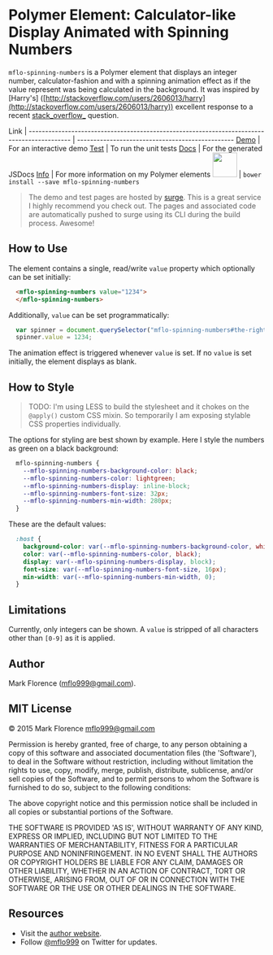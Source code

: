 # Polymer Element: Calculator-like Display Animated with Spinning Numbers
`mflo-spinning-numbers` is a Polymer element that displays an integer number, calculator-fashion and with a spinning animation effect as if the value represent was being calculated in the background. It was inspired by [Harry's] ([http://stackoverflow.com/users/2606013/harry](http://stackoverflow.com/users/2606013/harry)) excellent response to a recent [stack_overflow_](http://stackoverflow.com/questions/27956723/css-animation-number-increment-effect) question.

Link                                                                                        |
------------------------------------------------------------------------------------------- | ------------------------------------------------
[Demo](http://mflo-spinning-numbers.surge.sh/demo.html)                                     | For an interactive demo
[Test](http://mflo-spinning-numbers.surge.sh/test.html)                                     | To run the unit tests
[Docs](http://mflo.io/mflo-polymer-components/jsdoc/mflo-spinning-numbers/0.0.1/index.html) | For the generated JSDocs
[Info](http://mflo.io/mflo-polymer-components/)                                             | For more information on my Polymer elements
<img src="http://mflo.io/public/screenshots/bower.png" width="48">                          | ```bower install --save mflo-spinning-numbers```

> The demo and test pages are hosted by [surge](surge.sh). This is a great service I highly recommend you check out. The pages and associated code are automatically pushed to surge using its CLI during the build process. Awesome!

## How to Use
The element contains a single, read/write `value` property which optionally can be set initially:

```html
  <mflo-spinning-numbers value="1234">
  </mflo-spinning-numbers>
```

Additionally, `value` can be set programmatically:

```javascript
  var spinner = document.querySelector("mflo-spinning-numbers#the-right-one");
  spinner.value = 1234;
```

The animation effect is triggered whenever `value` is set. If no `value` is set initially, the element displays as blank.

## How to Style
> TODO: I'm using LESS to build the stylesheet and it chokes on the `@apply()` custom CSS mixin. So temporarily I am exposing stylable CSS properties individually.

The options for styling are best shown by example. Here I style the numbers as green on a black background:

```css
  mflo-spinning-numbers {
    --mflo-spinning-numbers-background-color: black;
    --mflo-spinning-numbers-color: lightgreen;
    --mflo-spinning-numbers-display: inline-block;
    --mflo-spinning-numbers-font-size: 32px;
    --mflo-spinning-numbers-min-width: 280px;
  }
```

These are the default values:

```css
  :host {
    background-color: var(--mflo-spinning-numbers-background-color, white);
    color: var(--mflo-spinning-numbers-color, black);
    display: var(--mflo-spinning-numbers-display, block);
    font-size: var(--mflo-spinning-numbers-font-size, 16px);
    min-width: var(--mflo-spinning-numbers-min-width, 0);
  }
```

## Limitations
Currently, only integers can be shown. A `value` is stripped of all characters other than `[0-9]` as it is applied.

## Author
Mark Florence (mflo999@gmail.com).

## MIT License
© 2015 Mark Florence [mflo999@gmail.com](mailto:mflo999@gmail.com)

Permission is hereby granted, free of charge, to any person obtaining a copy of this software and associated documentation files (the 'Software'), to deal in the Software without restriction, including without limitation the rights to use, copy, modify, merge, publish, distribute, sublicense, and/or sell copies of the Software, and to permit persons to whom the Software is furnished to do so, subject to the following conditions:

The above copyright notice and this permission notice shall be included in all copies or substantial portions of the Software.

THE SOFTWARE IS PROVIDED 'AS IS', WITHOUT WARRANTY OF ANY KIND, EXPRESS OR IMPLIED, INCLUDING BUT NOT LIMITED TO THE WARRANTIES OF MERCHANTABILITY, FITNESS FOR A PARTICULAR PURPOSE AND NONINFRINGEMENT. IN NO EVENT SHALL THE AUTHORS OR COPYRIGHT HOLDERS BE LIABLE FOR ANY CLAIM, DAMAGES OR OTHER LIABILITY, WHETHER IN AN ACTION OF CONTRACT, TORT OR OTHERWISE, ARISING FROM, OUT OF OR IN CONNECTION WITH THE SOFTWARE OR THE USE OR OTHER DEALINGS IN THE SOFTWARE.

## Resources
- Visit the [author website](http://mflo.io).
- Follow [@mflo999](https://twitter.com/#!/mflo999) on Twitter for updates.
